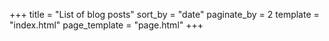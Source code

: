 +++
title = "List of blog posts"
sort_by = "date"
paginate_by = 2
template = "index.html"
page_template = "page.html"
+++
